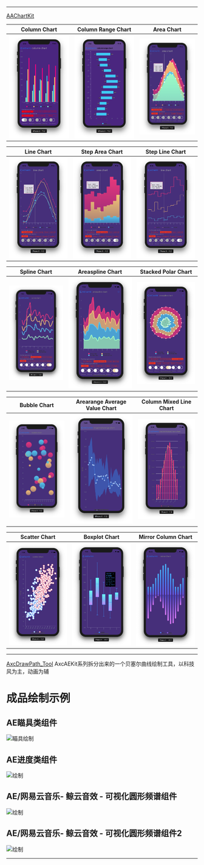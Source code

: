  ------
[AAChartKit](https://github.com/AAChartModel/AAChartKit)

| Column Chart  | Column Range Chart  | Area Chart  |
| :----:  | :----: | :----: |
| ![image1](https://raw.githubusercontent.com/AAChartModel/loadHtmlCssJsDemo-master/master/AAChartKit/BeautyAppreciation/ColumnChart.png) | ![image1](https://raw.githubusercontent.com/AAChartModel/loadHtmlCssJsDemo-master/master/AAChartKit/BeautyAppreciation/BarChart.png) | ![image1](https://raw.githubusercontent.com/AAChartModel/loadHtmlCssJsDemo-master/master/AAChartKit/BeautyAppreciation/AreaChart.png) |

| Line Chart  | Step Area Chart  | Step Line Chart  |
| :----:  | :----: | :----: |
| ![image1](https://raw.githubusercontent.com/AAChartModel/loadHtmlCssJsDemo-master/master/AAChartKit/BeautyAppreciation/LineChart.png) | ![image1](https://raw.githubusercontent.com/AAChartModel/loadHtmlCssJsDemo-master/master/AAChartKit/BeautyAppreciation/StepAreaChart.png) | ![image1](https://raw.githubusercontent.com/AAChartModel/loadHtmlCssJsDemo-master/master/AAChartKit/BeautyAppreciation/StepLineChart.png) |

| Spline Chart | Areaspline Chart  | Stacked Polar Chart  |
| :----:  | :----: | :----: |
| ![image1](https://raw.githubusercontent.com/AAChartModel/Gallery/master/AAChartKit/splineChart.png) | ![image1](https://raw.githubusercontent.com/AAChartModel/Gallery/master/AAChartKit/areasplineChart.png) | ![image1](https://raw.githubusercontent.com/AAChartModel/Gallery/master/AAChartKit/percentStackingAreasplineChart.png) |

| Bubble Chart  | Arearange Average Value Chart  | Column Mixed Line Chart  |
| :----:  | :----: | :----: |
| ![image1](https://raw.githubusercontent.com/AAChartModel/Gallery/master/AAInfographics/BubbleChart.png) | ![image1](https://raw.githubusercontent.com/AAChartModel/Gallery/master/AAInfographics/ArearangeAverageValueChart.png) | ![image1](https://raw.githubusercontent.com/AAChartModel/Gallery/master/AAInfographics/ColumnMixedLineChart.png) |

| Scatter Chart  | Boxplot  Chart  | Mirror Column Chart  |
| :----:  | :----: | :----: |
| ![image1](https://raw.githubusercontent.com/AAChartModel/Gallery/master/AAChartKit/scatterChart.png) | ![image1](https://raw.githubusercontent.com/AAChartModel/Gallery/master/AAChartKit/boxplotChart.png) | ![image1](https://raw.githubusercontent.com/AAChartModel/Gallery/master/AAChartKit/MirrorColumnChart.png) |

 ------
 [AxcDrawPath_Tool](https://github.com/axclogo/AxcDrawPath_Tool) 
 AxcAEKit系列拆分出来的一个贝塞尔曲线绘制工具，以科技风为主，动画为辅
 
 # 成品绘制示例
## AE瞄具类组件
![瞄具绘制](https://github.com/axclogo/AxcDrawPath_Tool/blob/master/sample_Img/product.gif)
## AE进度类组件
![绘制](https://github.com/axclogo/AxcDrawPath_Tool/blob/master/sample_Img/product_1.gif)
## AE/网易云音乐- 鲸云音效 - 可视化圆形频谱组件
![绘制](https://github.com/axclogo/AxcDrawPath_Tool/blob/master/sample_Img/product_2.gif)
## AE/网易云音乐- 鲸云音效 - 可视化圆形频谱组件2
![绘制](https://github.com/axclogo/AxcDrawPath_Tool/blob/master/sample_Img/product_3.gif)
 
 ------
 
